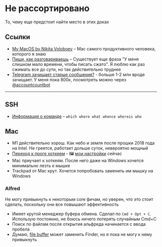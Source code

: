 # Не рассортировано

То, чему еще предстоит найти место в этих доках

## Ссылки

- [My MacOS by Nikita Voloboev](https://github.com/nikitavoloboev/my-mac-os) – Mac самого продуктивного человека, которого я знаю
- [Пиши, как разговариваешь](http://www.paulgraham.com/talk.html) – Существует еще фраза "У меня слишком мало времени, чтобы писать сжато". Я люблю как раз сжимать все до сути, но так действительно труднее
- [Telegram зачищает старые сообщения?](https://t.me/LyBlog/617) - больше 1-2 млн вроде зачищает. У меня пока 800к, посмотреть можно через [@accountcountbot](https://t.me/accountcountbot)

---

## SSH

- [Информация о команде](https://effective-shell.com/part-2-core-skills/understanding-commands) – `which where what whence whereis who`

## Mac
- M1 действительно хорош. Как небо и земля после прошки 2018 года на Intel. Не греется, работает дольше суток, невероятно мощный
- [Переход к проге хоткеем](https://apps.apple.com/ua/app/thor-launcher/id1120999687?l=ru&mt=12) - 🖼 [мои настройки](https://i.imgur.com/Dxft4Bm.png) сейчас
- Mac приучает к хоткеям. После него даже на Windows хочется минимально лезть к мышке
- Trackpad от Mac крут. Хочется попробовать заменить им мышку на Windows

### Alfred

Не могу привыкнуть к некоторым core фичам, но уверен, что это стоит сделать, поскольку они все повышают эффективность

- Имеет крутой менеджер буфера обмена. Сделал по `Cmd + Opt + C`. Использую постоянно, не боюсь ничего потерять случайным Cmd+C
- Поиск по файлам после открытия альфреда начинается с ввода пробела
- Думаю, [file buffer](https://www.alfredapp.com/help/features/file-search/#file-buffer) может заменить Finder, но я пока не могу к нему привыкнуть
